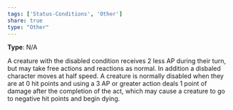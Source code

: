 ```yaml
---
tags: ['Status-Conditions', 'Other']
share: true
type: "Other"
---
```

**Type**: N/A

A creature with the disabled condition receives 2 less AP during their turn, but may take free actions and reactions as normal. In addition a disbaled character moves at half speed. A creature is normally disabled when they are at 0 hit points and using a 3 AP or greater action deals 1 point of damage after the completion of the act, which may cause a creature to go to negative hit points and begin dying.
